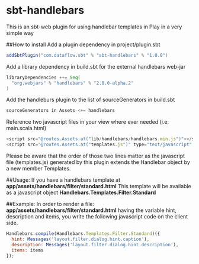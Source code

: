 sbt-handlebars
==============

This is an sbt-web plugin for using handlebar templates in Play in a very simple way

##How to install
Add a plugin dependency in project/plugin.sbt
```scala
addSbtPlugin("com.dataflow.sbt" % "sbt-handlebars" % "1.0.0")
```
Add a library dependency in build.sbt for the external handlebars web-jar
```scala
libraryDependencies ++= Seq(
  "org.webjars" % "handlebars" % "2.0.0-alpha.2"
)
```

Add the handleburs plugin to the list of sourceGenerators in build.sbt
```scala
sourceGenerators in Assets <+= handlebars
```

Reference two javascript files in your view where ever needed (i.e. main.scala.html)
```javascript
<script src="@routes.Assets.at("lib/handlebars/handlebars.min.js")"></script>
<script src="@routes.Assets.at("templates.js")" type="text/javascript" charset="utf-8"></script>
```
Please be aware that the order of those two lines matter as the javascript file (templates.js) generated
by this plugin extends the Handlebar object by a new member Templates.

##Usage:
If you have a handlebars template at
**app/assets/handlebars/filter/standard.html**
This template will be available as a javascript object **Handlebars.Templates.Filter.Standard**

##Example:
In order to render a file:
**app/assets/handlebars/filter/standard.html**
having the variable hint, description and items, you write the following javascript
code on the client side.

```javascript
Handlebars.compile(Handlebars.Templates.Filter.Standard)({
  hint: Messages('layout.filter.dialog.hint.caption'),
  description: Messages('layout.filter.dialog.hint.description'),
  items: items
});
```
